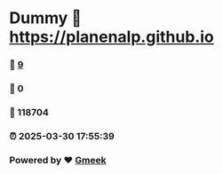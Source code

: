 # Dummy :link: https://planenalp.github.io 
### :page_facing_up: [9](https://planenalp.github.io/tag.html) 
### :speech_balloon: 0 
### :hibiscus: 118704 
### :alarm_clock: 2025-03-30 17:55:39 
### Powered by :heart: [Gmeek](https://github.com/Meekdai/Gmeek)

